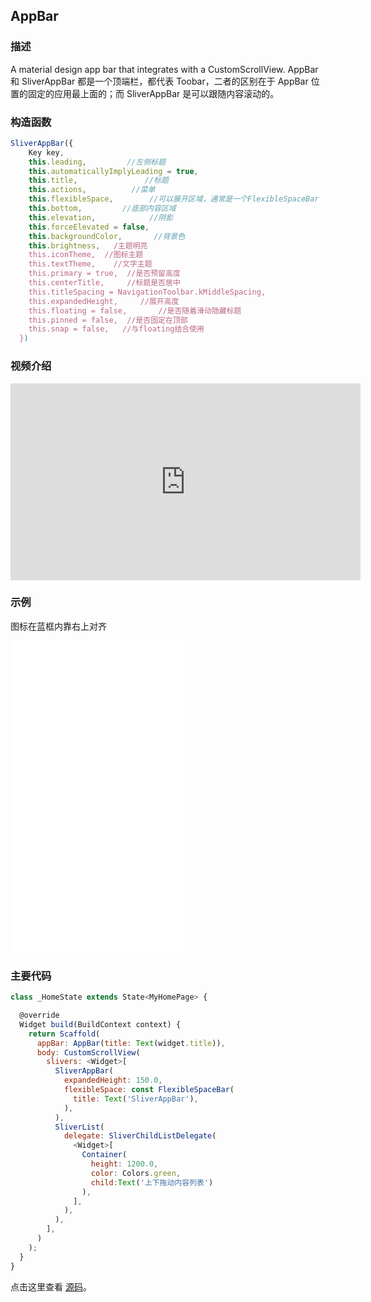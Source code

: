 ## AppBar

### 描述
A material design app bar that integrates with a CustomScrollView.
AppBar 和 SliverAppBar 都是一个顶端栏，都代表 Toobar，二者的区别在于 AppBar 位置的固定的应用最上面的；而 SliverAppBar 是可以跟随内容滚动的。
### 构造函数
```javascript
SliverAppBar({
    Key key,
    this.leading,         //左侧标题
    this.automaticallyImplyLeading = true,
    this.title,               //标题
    this.actions,          //菜单
    this.flexibleSpace,        //可以展开区域，通常是一个FlexibleSpaceBar
    this.bottom,         //底部内容区域
    this.elevation,            //阴影
    this.forceElevated = false, 
    this.backgroundColor,       //背景色
    this.brightness,   /主题明亮
    this.iconTheme,  //图标主题
    this.textTheme,    //文字主题
    this.primary = true,  //是否预留高度
    this.centerTitle,     //标题是否居中
    this.titleSpacing = NavigationToolbar.kMiddleSpacing,
    this.expandedHeight,     //展开高度
    this.floating = false,       //是否随着滑动隐藏标题
    this.pinned = false,  //是否固定在顶部
    this.snap = false,   //与floating结合使用
  })
```
### 视频介绍
<iframe width="560" height="315" src="https://www.youtube.com/embed/R9C5KMJKluE" frameborder="0" allow="accelerometer; autoplay; encrypted-media; gyroscope; picture-in-picture" allowfullscreen></iframe>

### 示例  
图标在蓝框内靠右上对齐
<iframe src="./web/index.html" width="280px" height="500px" frameborder="0" scrolling="no"></iframe>

### 主要代码
```javascript
class _HomeState extends State<MyHomePage> {

  @override
  Widget build(BuildContext context) {
    return Scaffold(
      appBar: AppBar(title: Text(widget.title)),
      body: CustomScrollView(
        slivers: <Widget>[
          SliverAppBar(
            expandedHeight: 150.0,
            flexibleSpace: const FlexibleSpaceBar(
              title: Text('SliverAppBar'),
            ),
          ),
          SliverList(
            delegate: SliverChildListDelegate(
              <Widget>[
                Container(
                  height: 1200.0, 
                  color: Colors.green,
                  child:Text('上下拖动内容列表')
                ),
              ],
            ),
          ),
        ],
      )
    );
  }
}
```


点击这里查看 [源码](./web/main.dart)。

